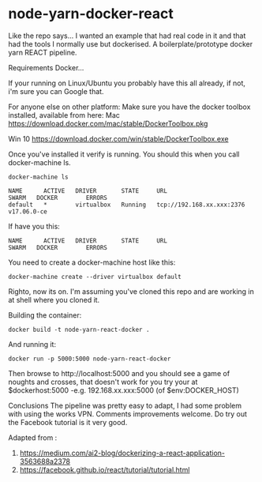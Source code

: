 # node-yarn-docker-react
Like the repo says... I wanted an example that had real code in it and that had the tools I normally use but dockerised. A boilerplate/prototype docker yarn REACT pipeline.

Requirements
Docker...

If your running on Linux/Ubuntu you probably have this all already, if not, i'm sure you can Google that.

For anyone else on other platform:
Make sure you have the docker toolbox installed, available from here:
Mac https://download.docker.com/mac/stable/DockerToolbox.pkg

Win 10
https://download.docker.com/win/stable/DockerToolbox.exe

Once you've installed it verify is running. You should this when you call docker-machine ls.

```
docker-machine ls

NAME      ACTIVE   DRIVER       STATE     URL                         SWARM   DOCKER        ERRORS
default   *        virtualbox   Running   tcp://192.168.xx.xxx:2376           v17.06.0-ce
```
If have you this:
```
NAME      ACTIVE   DRIVER       STATE     URL                         SWARM   DOCKER        ERRORS
```
You need to create a docker-machine host like this:
```
docker-machine create --driver virtualbox default
```

Righto, now its on. I'm assuming you've cloned this repo and are working in at shell where you cloned it.

Building the container:
```
docker build -t node-yarn-react-docker .
```
And running it:
```
docker run -p 5000:5000 node-yarn-react-docker
```

Then browse to http://localhost:5000 and you should see a game of noughts and crosses,
that doesn't work for you try your at $dockerhost:5000 -e.g. 192.168.xx.xxx:5000 (of $env:DOCKER_HOST)

Conclusions
The pipeline was pretty easy to adapt, I had some problem with using the works VPN.
Comments improvements welcome. Do try out the Facebook tutorial is it very good.

Adapted from :
1. https://medium.com/ai2-blog/dockerizing-a-react-application-3563688a2378
2. https://facebook.github.io/react/tutorial/tutorial.html

